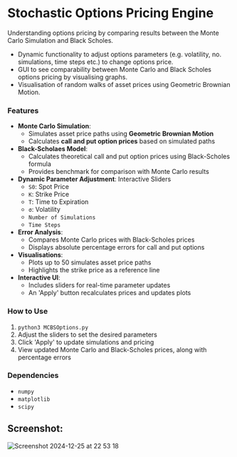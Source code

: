 # Stochastic Options Pricing Engine
Understanding options pricing by comparing results between the Monte Carlo Simulation and Black Scholes. 


- Dynamic functionality to adjust options parameters (e.g. volatility, no. simulations, time steps etc.) to change options price. 
- GUI to see comparability between Monte Carlo and Black Scholes options pricing by visualising graphs. 
- Visualisation of random walks of asset prices using Geometric Brownian Motion.

### Features 
- **Monte Carlo Simulation**:
  - Simulates asset price paths using **Geometric Brownian Motion**
  - Calculates **call and put option prices** based on simulated paths
- **Black-Scholaes Model**:
  - Calculates theoretical call and put option prices using Black-Scholes formula
  - Provides benchmark for comparison with Monte Carlo results
- **Dynamic Parameter Adjustment**: Interactive Sliders 
  - ```S0```: Spot Price
  - ```K```: Strike Price
  - ```T```: Time to Expiration
  - ```σ```: Volatility
  - ```Number of Simulations```
  - ```Time Steps```
- **Error Analysis**:
  - Compares Monte Carlo prices with Black-Scholes prices
  - Displays absolute percentage errors for call and put options
- **Visualisations**:
  - Plots up to 50 simulates asset price paths
  - Highlights the strike price as a reference line
- **Interactive UI**:
  - Includes sliders for real-time parameter updates
  - An 'Apply' button recalculates prices and updates plots
 
### How to Use 
1. ```python3 MCBSOptions.py```
2. Adjust the sliders to set the desired parameters
3. Click 'Apply' to update simulations and pricing
4. View updated Monte Carlo and Black-Scholes prices, along with percentage errors

### Dependencies
- ```numpy```
- ```matplotlib```
- ```scipy```

## Screenshot: 

![Screenshot 2024-12-25 at 22 53 18](https://github.com/user-attachments/assets/045dc887-7a95-4196-8303-f7900b3e5a70)


